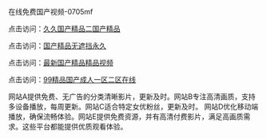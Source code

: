 在线免费国产视频-0705mf

点击访问：<a href="https://gsd-agv.pages.dev/">久久国产精品二国产精品</a>

点击访问：<a href="https://gda-c7m.pages.dev/">国产精品无遮挡永久</a>

点击访问：<a href="https://tfda.pages.dev/">最新国产精品精品视频</a>

点击访问：<a href="https://bsdf-5f5.pages.dev/">99精品国产成人一区二区在线</a>

网站A提供免费、无广告的分类清晰影片，更新及时。网站B专注高清画质，支持多设备播放，每周更新。网站C适合特定女优粉丝，更新及时。
网站D优化移动端播放，确保流畅体验。网站E提供免费资源，并有高清付费影片，满足高画质需求。这些平台都能提供优质观看体验。

<span style="display:none;">[Canonical link](）</span>


